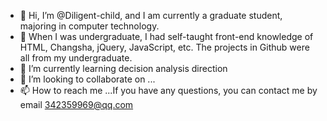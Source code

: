 - 👋 Hi, I’m @Diligent-child, and I am currently a graduate student, majoring in computer technology.
- 👀 When I was undergraduate, I had self-taught front-end knowledge of HTML, Changsha, jQuery, JavaScript, etc. The projects in Github were all from my undergraduate.
- 🌱 I’m currently learning decision analysis direction
- 💞️ I’m looking to collaborate on ...
- 📫 How to reach me ...If you have any questions, you can contact me by email 342359969@qq.com

<!---
Diligent-child/Diligent-child is a ✨ special ✨ repository because its `README.md` (this file) appears on your GitHub profile.
You can click the Preview link to take a look at your changes.
--->
